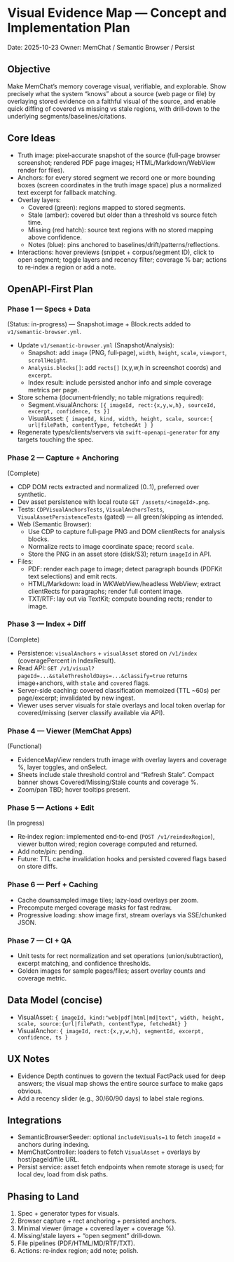 # Visual Evidence Map — Concept and Implementation Plan

Date: 2025-10-23
Owner: MemChat / Semantic Browser / Persist

## Objective
Make MemChat’s memory coverage visual, verifiable, and explorable. Show precisely what the system “knows” about a source (web page or file) by overlaying stored evidence on a faithful visual of the source, and enable quick diffing of covered vs missing vs stale regions, with drill‑down to the underlying segments/baselines/citations.

## Core Ideas
- Truth image: pixel‑accurate snapshot of the source (full‑page browser screenshot; rendered PDF page images; HTML/Markdown/WebView render for files).
- Anchors: for every stored segment we record one or more bounding boxes (screen coordinates in the truth image space) plus a normalized text excerpt for fallback matching.
- Overlay layers:
  - Covered (green): regions mapped to stored segments.
  - Stale (amber): covered but older than a threshold vs source fetch time.
  - Missing (red hatch): source text regions with no stored mapping above confidence.
  - Notes (blue): pins anchored to baselines/drift/patterns/reflections.
- Interactions: hover previews (snippet + corpus/segment ID), click to open segment; toggle layers and recency filter; coverage % bar; actions to re‑index a region or add a note.

## OpenAPI‑First Plan

### Phase 1 — Specs + Data
(Status: in-progress) — Snapshot.image + Block.rects added to `v1/semantic-browser.yml`.
- Update `v1/semantic-browser.yml` (Snapshot/Analysis):
  - Snapshot: add `image` (PNG, full‑page), `width`, `height`, `scale`, `viewport`, `scrollHeight`.
  - `Analysis.blocks[]`: add `rects[]` (x,y,w,h in screenshot coords) and `excerpt`.
  - Index result: include persisted anchor info and simple coverage metrics per page.
- Store schema (document‑friendly; no table migrations required):
  - Segment.visualAnchors: `[{ imageId, rect:{x,y,w,h}, sourceId, excerpt, confidence, ts }]`
  - VisualAsset: `{ imageId, kind, width, height, scale, source:{ url|filePath, contentType, fetchedAt } }`
- Regenerate types/clients/servers via `swift-openapi-generator` for any targets touching the spec.

### Phase 2 — Capture + Anchoring
(Complete)
- CDP DOM rects extracted and normalized (0..1), preferred over synthetic.
- Dev asset persistence with local route `GET /assets/<imageId>.png`.
- Tests: `CDPVisualAnchorsTests`, `VisualAnchorsTests`, `VisualAssetPersistenceTests` (gated) — all green/skipping as intended.
- Web (Semantic Browser):
  - Use CDP to capture full‑page PNG and DOM clientRects for analysis blocks.
  - Normalize rects to image coordinate space; record `scale`.
  - Store the PNG in an asset store (disk/S3); return `imageId` in API.
- Files:
  - PDF: render each page to image; detect paragraph bounds (PDFKit text selections) and emit rects.
  - HTML/Markdown: load in WKWebView/headless WebView; extract clientRects for paragraphs; render full content image.
  - TXT/RTF: lay out via TextKit; compute bounding rects; render to image.

### Phase 3 — Index + Diff
(Complete)
- Persistence: `visualAnchors` + `visualAsset` stored on `/v1/index` (coveragePercent in IndexResult).
- Read API: `GET /v1/visual?pageId=...&staleThresholdDays=...&classify=true` returns image+anchors, with `stale` and `covered` flags.
- Server-side caching: covered classification memoized (TTL ~60s) per page/excerpt; invalidated by new ingest.
- Viewer uses server visuals for stale overlays and local token overlap for covered/missing (server classify available via API).

### Phase 4 — Viewer (MemChat Apps)
(Functional)
- EvidenceMapView renders truth image with overlay layers and coverage %, layer toggles, and onSelect.
- Sheets include stale threshold control and “Refresh Stale”. Compact banner shows Covered/Missing/Stale counts and coverage %.
- Zoom/pan TBD; hover tooltips present.

### Phase 5 — Actions + Edit
(In progress)
- Re‑index region: implemented end‑to‑end (`POST /v1/reindexRegion`), viewer button wired; region coverage computed and returned.
- Add note/pin: pending.
- Future: TTL cache invalidation hooks and persisted covered flags based on store diffs.

### Phase 6 — Perf + Caching
- Cache downsampled image tiles; lazy‑load overlays per zoom.
- Precompute merged coverage masks for fast redraw.
- Progressive loading: show image first, stream overlays via SSE/chunked JSON.

### Phase 7 — CI + QA
- Unit tests for rect normalization and set operations (union/subtraction), excerpt matching, and confidence thresholds.
- Golden images for sample pages/files; assert overlay counts and coverage metric.

## Data Model (concise)
- VisualAsset: `{ imageId, kind:"web|pdf|html|md|text", width, height, scale, source:{url|filePath, contentType, fetchedAt} }`
- VisualAnchor: `{ imageId, rect:{x,y,w,h}, segmentId, excerpt, confidence, ts }`

## UX Notes
- Evidence Depth continues to govern the textual FactPack used for deep answers; the visual map shows the entire source surface to make gaps obvious.
- Add a recency slider (e.g., 30/60/90 days) to label stale regions.

## Integrations
- SemanticBrowserSeeder: optional `includeVisuals=1` to fetch `imageId` + anchors during indexing.
- MemChatController: loaders to fetch `VisualAsset` + overlays by host/pageId/file URL.
- Persist service: asset fetch endpoints when remote storage is used; for local dev, load from disk paths.

## Phasing to Land
1) Spec + generator types for visuals.
2) Browser capture + rect anchoring + persisted anchors.
3) Minimal viewer (image + covered layer + coverage %).
4) Missing/stale layers + “open segment” drill‑down.
5) File pipelines (PDF/HTML/MD/RTF/TXT).
6) Actions: re‑index region; add note; polish.
